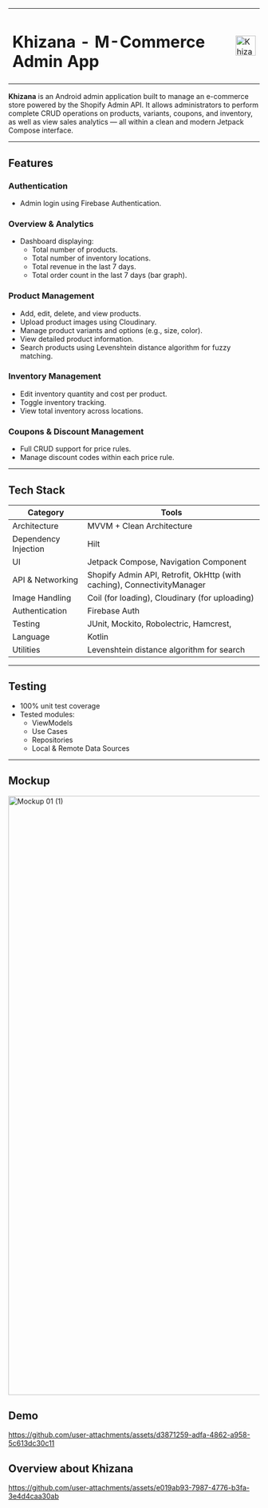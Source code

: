 <table>
  <tr>
    <td><h1>Khizana - M-Commerce Admin App</h1></td>
    <td>
      <img src="https://github.com/user-attachments/assets/80a8ac13-668f-409f-990d-3b64c1d18f69" alt="Khizana Logo" height="40"/>
    </td>
  </tr>
</table>

**Khizana** is an Android admin application built to manage an e-commerce store powered by the Shopify Admin API. It allows administrators to perform complete CRUD operations on products, variants, coupons, and inventory, as well as view sales analytics — all within a clean and modern Jetpack Compose interface.

---

## Features

### Authentication
- Admin login using Firebase Authentication.

### Overview & Analytics
- Dashboard displaying:
  - Total number of products.
  - Total number of inventory locations.
  - Total revenue in the last 7 days.
  - Total order count in the last 7 days (bar graph).

### Product Management
- Add, edit, delete, and view products.
- Upload product images using Cloudinary.
- Manage product variants and options (e.g., size, color).
- View detailed product information.
- Search products using Levenshtein distance algorithm for fuzzy matching.

### Inventory Management
- Edit inventory quantity and cost per product.
- Toggle inventory tracking.
- View total inventory across locations.

### Coupons & Discount Management
- Full CRUD support for price rules.
- Manage discount codes within each price rule.

---

## Tech Stack

| Category | Tools |
|---------|-------|
| Architecture | MVVM + Clean Architecture |
| Dependency Injection | Hilt |
| UI | Jetpack Compose, Navigation Component |
| API & Networking | Shopify Admin API, Retrofit, OkHttp (with caching), ConnectivityManager |
| Image Handling | Coil (for loading), Cloudinary (for uploading) |
| Authentication | Firebase Auth |
| Testing | JUnit, Mockito, Robolectric, Hamcrest, |
| Language | Kotlin |
| Utilities | Levenshtein distance algorithm for search |

---

## Testing

- 100% unit test coverage
- Tested modules:
  - ViewModels
  - Use Cases
  - Repositories
  - Local & Remote Data Sources

---
## Mockup

<img width="1600" height="1200" alt="Mockup 01 (1)" src="https://github.com/user-attachments/assets/00443496-b454-4ec5-a834-a034e49a6687" />

## Demo

https://github.com/user-attachments/assets/d3871259-adfa-4862-a958-5c613dc30c11

## Overview about Khizana

https://github.com/user-attachments/assets/e019ab93-7987-4776-b3fa-3e4d4caa30ab




